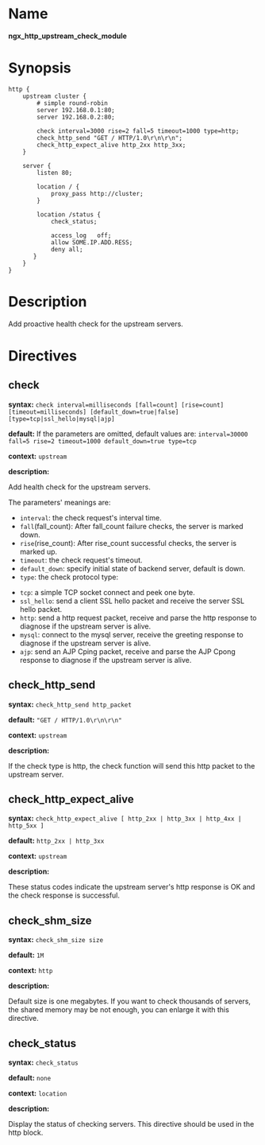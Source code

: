 # Name #

**ngx\_http\_upstream\_check\_module**

# Synopsis #

	http {
		upstream cluster {
			# simple round-robin
			server 192.168.0.1:80;
			server 192.168.0.2:80;

			check interval=3000 rise=2 fall=5 timeout=1000 type=http;
			check_http_send "GET / HTTP/1.0\r\n\r\n";
			check_http_expect_alive http_2xx http_3xx;
		}

		server {
			listen 80;

			location / {
				proxy_pass http://cluster;
			}

			location /status {
				check_status;

				access_log   off;
				allow SOME.IP.ADD.RESS;
				deny all;
		   }
		}
	}

# Description #

Add proactive health check for the upstream servers.

# Directives #

## check ##

**syntax:** `check interval=milliseconds [fall=count] [rise=count] [timeout=milliseconds] [default_down=true|false] [type=tcp|ssl_hello|mysql|ajp]`

**default:** If the parameters are omitted, default values are: `interval=30000 fall=5 rise=2 timeout=1000 default_down=true type=tcp`

**context:** `upstream`

**description:**

Add health check for the upstream servers.

The parameters' meanings are:

* `interval`: the check request's interval time.
* `fall`(fall\_count): After fall\_count failure checks, the server is marked down.
* `rise`(rise\_count): After rise\_count successful checks, the server is marked up.
* `timeout`: the check request's timeout.
* `default_down`: specify initial state of backend server, default is down.
* `type`: the check protocol type:
 - `tcp`: a simple TCP socket connect and peek one byte.
 - `ssl_hello`: send a client SSL hello packet and receive the server SSL hello packet.
 - `http`: send a http request packet, receive and parse the http response to diagnose if the upstream server is alive.
 - `mysql`: connect to the mysql server, receive the greeting response to diagnose if the upstream server is alive.
 - `ajp`: send an AJP Cping packet, receive and parse the AJP Cpong response to diagnose if the upstream server is alive.

## check\_http\_send ##

**syntax:** `check_http_send http_packet`

**default:** `"GET / HTTP/1.0\r\n\r\n"`

**context:** `upstream`

**description:**

If the check type is http, the check function will send this http packet to the upstream server.

## check\_http\_expect\_alive ##

**syntax:** `check_http_expect_alive [ http_2xx | http_3xx | http_4xx | http_5xx ]`

**default:** `http_2xx | http_3xx`

**context:** `upstream`

**description:**

These status codes indicate the upstream server's http response is OK and the check response is successful.

## check\_shm\_size ##

**syntax:** `check_shm_size size`

**default:** `1M`

**context:** `http`

**description:**

Default size is one megabytes. If you want to check thousands of servers, the shared memory may be not enough, you can enlarge it with this directive.

## check\_status ##

**syntax:** `check_status`

**default:** `none`

**context:** `location`

**description:**

Display the status of checking servers. This directive should be used in the http block.
